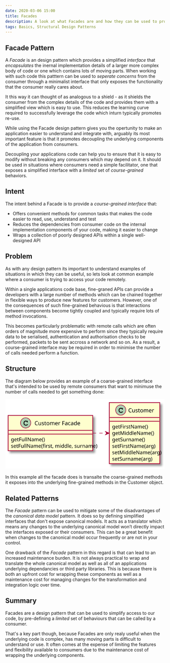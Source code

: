 ```yaml
---
date: 2020-03-06 15:00
title: Facades
description: A look at what Facades are and how they can be used to provide a simplified interface to complex libraries and frameworks.
tags: Basics, Structural Design Patterns
---
```


## Facade Pattern
A *Facade* is an design pattern which provides a simplified *interface* that *encapsulates* the inernal implementation details of a larger more complex body of code or one which contains lots of moving parts. When working with such code this patttern can be used to *seperate concerns* from the consumer through a minimalist interface that only exposes the functionality that the consumer really cares about. 

It this way it can thought of as analogous to a shield - as it shields the consumer from the complex details of the code and provides them with a simplified view which is easy to use. This reduces the learning curve required to successfully leverage the code which inturn typically promotes re-use.

While using the Facade design pattern gives you the opertunity to make an application easier to understand and integrate with, arguably its most important feature is that it promotes decoupling the underlying components of the application from consumers. 

Decoupling your applications code can help you to ensure that it is easy to modify without breaking any consumers which may depend on it. It should be used in situations where consumers need a simple facilitator, one that exposes a simplified interface with a *limited* set of *course-grained* behaviors.

## Intent
The intent behind a Facade is to provide a *course-grained interface* that:

* Offers convenient methods for common tasks that makes the code easier to read, use, understand and test
* Reduces the dependencies from consumer code on the internal implementation components of your code, making it easier to change
* Wraps a collection of poorly designed APIs within a single well-designed API

## Problem
As with any design pattern its important to understand examples of situations in which they can be useful, so lets look at common example where a consumer is trying to access your code remotely.

Within a single applications code base, fine-graned APIs can provide a developers with a large number of methods which can be chained together in flexible ways to produce new features for customers. However, one of the consequences of such fine-grained behavious is that interactions between components become tightly coupled and typically require lots of method invocations. 

This becomes particularly problematic with remote calls which are often orders of magnitude more expensive to perform since they typically require data to be serialised, authentication and authorisation checks to be performed, packets to be sent accross a network and so on. As a result, a course-grained interface may be required in order to minimise the number of calls needed perform a function.

## Structure
The diagram below provides an example of a coarse-grained interface that's intended to be used by remote consumers that want to minimuse the number of calls needed to get something done:

![Facade structure](/images/posts/Facade-structure.svg)

In this example all the facade does is transalte the coarse-grained methods it exposes into the underlying fine-grained methods in the Customer object.

## Related Patterns
The *Facade* pattern can be used to mitigate some of the disadvantages of the *canonical data model* pattern. It does so by defining simplified interfaces that don't expose canonical models. It acts as a translator which means any changes to the underlying canonical model won’t directly impact the interfaces exposed or their consumers. This can be a great benefit when changes to the canonical model occur frequently or are not in your control.

One drawback of the *Facade* pattern in this regard is that can lead to an increased maintenance burden. It is not always practical to wrap and translate the whole canonical model as well as all of an applications underlying dependancies or third party libraries. This is because there is both an upfront cost for wrapping these components as well as a maintenance cost for managing changes for the transformation and integration logic over time.

## Summary
Facades are a design pattern that can be used to simplify access to our code, by pre-defining a *limited* set of behaviours that can be called by a consumer. 

That's a key part though, because Facades are only realy useful when the underlying code is complex, has many moving parts is difficult to understand or use. It often comes at the expense of limiting the features and flexibility available to consumers due to the maintenance cost of wrapping the underlying components.